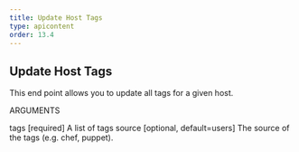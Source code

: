 ```yaml
---
title: Update Host Tags
type: apicontent
order: 13.4
---
```


## Update Host Tags
This end point allows you to update all tags for a given host.

ARGUMENTS

tags [required]
A list of tags
source [optional, default=users]
The source of the tags (e.g. chef, puppet).